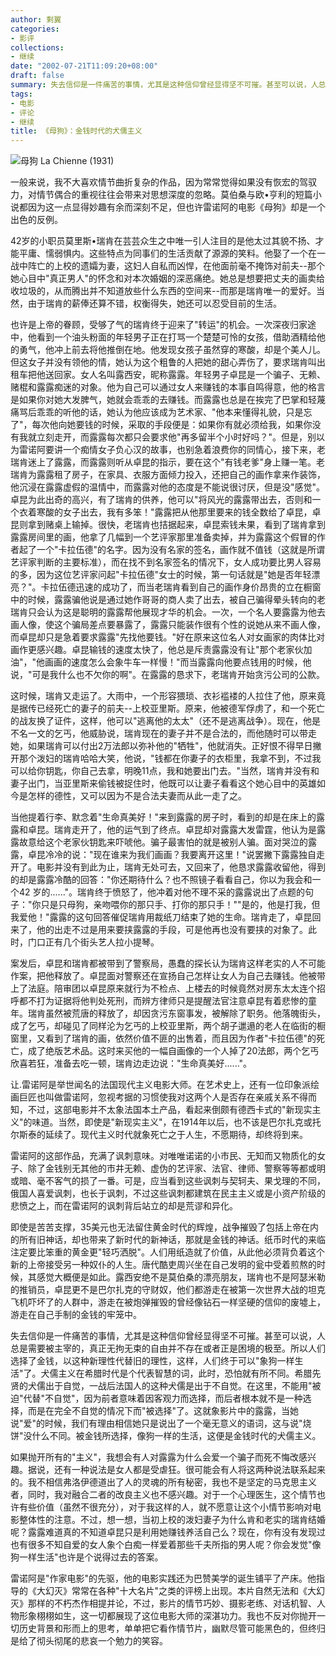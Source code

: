 ```yaml
---
author: 剩翼
categories:
- 影评
collections:
- 继续
date: "2002-07-21T11:09:20+08:00"
draft: false
summary: 失去信仰是一件痛苦的事情，尤其是这种信仰曾经显得坚不可摧。甚至可以说，人总是需要被主宰的，真正无拘无束的自由并不存在或者正是困境的极至。所以人们选择了金钱，以这种新理性代替旧的理性，这样，人们终于可以"象狗一样生活"了。犬儒主义在希腊时代是个代表智慧的词，此时，恐怕就有所不同。希腊先贤的犬儒出于自觉，一战后法国人的这种犬儒是出于不自觉。在这里，不能用"被迫"代替"不自觉"，因为前者意味着因客观力而选择，而后者根本就不是一种选择，而是在完全不自觉的情况下而"被选择"了。这就象影片中的露露，当她说"爱"的时候，我们有理由相信她只是说出了一个毫无意义的语词，这与说"烧饼"没什么不同。被金钱所选择，像狗一样的生活，这便是金钱时代的犬儒主义。
tags:
- 电影
- 评论
- 继续
title: 《母狗》：金钱时代的犬儒主义
---
```


![母狗 La Chienne (1931)](/img/LaChienne/LaChienneboard_2126x3000.jpg)

一般来说，我不大喜欢情节曲折复杂的作品，因为常常觉得如果没有恢宏的驾驭力，对情节偶合的重视往往会带来对思想深度的忽略。莫伯桑与欧•亨利的短篇小说都因为这一点显得妙趣有余而深刻不足，但也许雷诺阿的电影《母狗》却是一个出色的反例。

42岁的小职员莫里斯•瑞肯在芸芸众生之中唯一引人注目的是他太过其貌不扬、才能平庸、懦弱惧内。这些特点为同事们的生活贡献了源源的笑料。他娶了一个在一战中阵亡的上校的遗孀为妻，这妇人自私而凶悍，在他面前毫不掩饰对前夫--那个她心目中"真正男人"的怀念和对本次婚姻的深恶痛绝。她总是想要把丈夫的画卖给收垃圾的，从而腾出并不知道放些什么东西的空间来--而那是瑞肯唯一的爱好。当然，由于瑞肯的薪俸还算不错，权衡得失，她还可以忍受目前的生活。

也许是上帝的眷顾，受够了气的瑞肯终于迎来了"转运"的机会。一次深夜归家途中，他看到一个油头粉面的年轻男子正在打骂一个楚楚可怜的女孩，借助酒精给他的勇气，他冲上前去将他推倒在地。他发现女孩子虽然穿的寒酸，却是个美人儿。但这女子并没有领他的情，她认为这个粗鲁的人把她的甜心弄伤了，要求瑞肯叫出租车把他送回家。女人名叫露西安，昵称露露。年轻男子卓昆是一个骗子、无赖、赌棍和露露痴迷的对象。他为自己可以通过女人来赚钱的本事自鸣得意，他的格言是如果你对她大发脾气，她就会乖乖的去赚钱。而露露也总是在挨完了巴掌和轻蔑痛骂后乖乖的听他的话，她认为他应该成为艺术家、"他本来懂得礼貌，只是忘了"，每次他向她要钱的时候，采取的手段便是：如果你有就必须给我，如果你没有我就立刻走开，而露露每次都只会要求他"再多留半个小时好吗？"。但是，别以为雷诺阿要讲一个痴情女子负心汉的故事，也别急着浪费你的同情心，接下来，老瑞肯迷上了露露，而露露则听从卓昆的指示，要在这个"有钱老爹"身上赚一笔。老瑞肯为露露租了房子，在家具、衣服方面倾力投入，还把自己的画作拿来作装饰，他沉浸在露露虚假的温情中，而露露对他的态度是不能说很讨厌，但是没"感觉"。卓昆为此出奇的高兴，有了瑞肯的供养，他可以"将风光的露露带出去，否则和一个衣着寒酸的女子出去，我有多笨！"露露把从他那里要来的钱全数给了卓昆，卓昆则拿到赌桌上输掉。很快，老瑞肯也拮据起来，卓昆索钱未果，看到了瑞肯拿到露露房间里的画，他拿了几幅到一个艺评家那里准备卖掉，并为露露这个假冒的作者起了一个"卡拉伍德"的名字。因为没有名家的签名，画作就不值钱（这就是所谓艺评家判断的主要标准），而在找不到名家签名的情况下，女人成功要比男人容易的多，因为这位艺评家问起"卡拉伍德"女士的时候，第一句话就是"她是否年轻漂亮？"。卡拉伍德迅速的成功了，而当老瑞肯看到自己的画作身价昂贵的立在橱窗中的时候，露露骗他说是通过她作哥哥的商人卖了出去，被自己骗得晕头转向的老瑞肯只会认为这是聪明的露露帮他展现才华的机会。一次，一个名人要露露为他去画人像，使这个骗局差点要暴露了，露露只能装作很有个性的说她从来不画人像，而卓昆却只是急着要求露露"先找他要钱。"好在原来这位名人对女画家的肉体比对画作更感兴趣。卓昆输钱的速度太快了，他总是斥责露露没有让"那个老家伙加油"，"他画画的速度怎么会象牛车一样慢！"而当露露向他要点钱用的时候，他说，"可是我什么也不欠你的啊"。在露露的恳求下，老瑞肯开始贪污公司的公款。

这时候，瑞肯又走运了。大雨中，一个形容猥琐、衣衫褴褛的人拉住了他，原来竟是据传已经死亡的妻子的前夫--上校亚里斯。原来，他被德军俘虏了，和一个死亡的战友换了证件，这样，他可以"逃离他的太太"（还不是逃离战争）。现在，他是不名一文的乞丐，他威胁说，瑞肯现在的妻子并不是合法的，而他随时可以带走她，如果瑞肯可以付出2万法郎以弥补他的"牺牲"，他就消失。正好恨不得早日撇开那个泼妇的瑞肯哈哈大笑，他说，"钱都在你妻子的衣柜里，我拿不到，不过我可以给你钥匙，你自己去拿，明晚11点，我和她要出门去。"当然，瑞肯并没有和妻子出门，当亚里斯来偷钱被捉住时，他既可以让妻子看看这个她心目中的英雄如今是怎样的德性，又可以因为不是合法夫妻而从此一走了之。

当他提着行李、默念着"生命真美好！"来到露露的房子时，看到的却是在床上的露露和卓昆。瑞肯走开了，他的运气到了终点。卓昆却对露露大发雷霆，他认为是露露故意给这个老家伙钥匙来吓唬他。骗子最害怕的就是被别人骗。面对哭泣的露露，卓昆冷冷的说："现在谁来为我们画画？我要离开这里！"说罢撇下露露独自走开了。电影并没有到此为止，瑞肯无处可去，又回来了，他恳求露露收留他，得到的却是露露冷酷的回答："你还期待什么？也不照镜子看看自己，你以为我会和一个42 岁的......"。瑞肯终于愤怒了，他冲着对他不理不采的露露说出了点题的句子："你只是只母狗，亲吻喂你的那只手、打你的那只手！""是的，他是打我，但我爱他！"露露的这句回答催促瑞肯用裁纸刀结束了她的生命。瑞肯走了，卓昆回来了，他的出走不过是用来要挟露露的手段，可是他再也没有要挟的对象了。此时，门口正有几个街头艺人拉小提琴。

案发后，卓昆和瑞肯都被带到了警察局，愚蠢的探长认为瑞肯这样老实的人不可能作案，把他释放了。卓昆面对警察还在宣扬自己怎样让女人为自己去赚钱。他被带上了法庭。陪审团以卓昆原来就行为不检点、上楼去的时候竟然对房东太太连个招呼都不打为证据将他判处死刑，而辨方律师只是提醒法官注意卓昆有着悲惨的童年。瑞肯虽然被荒唐的释放了，却因贪污东窗事发，被解除了职务。他落魄街头，成了乞丐，却碰见了同样沦为乞丐的上校亚里斯，两个胡子邋遢的老人在临街的橱窗里，又看到了瑞肯的画，依然价值不匪的出售着，而且因为作者"卡拉伍德"的死亡，成了绝版艺术品。这时来买他的一幅自画像的一个人掉了20法郎，两个乞丐欣喜若狂，准备去吃一顿，瑞肯边走边说："生命真美好......"。

让.雷诺阿是举世闻名的法国现代主义电影大师。在艺术史上，还有一位印象派绘画巨匠也叫做雷诺阿，忽视考据的习惯使我对这两个人是否存在亲戚关系不得而知，不过，这部电影并不太象法国本土产品，看起来倒颇有德西卡式的"新现实主义"的味道。当然，即使是"新现实主义"，在1914年以后，也不该是巴尔扎克或托尔斯泰的延续了。现代主义时代就象死亡之于人生，不愿期待，却终将到来。

雷诺阿的这部作品，充满了讽刺意味。对唯唯诺诺的小市民、无知而又物质化的女子、除了金钱别无其他的市井无赖、虚伪的艺评家、法官、律师、警察等等都或明或暗、毫不客气的损了一番。可是，应当看到这些讽刺与契轲夫、果戈理的不同，俄国人喜爱讽刺，也长于讽刺，不过这些讽刺都建筑在民主主义或是小资产阶级的悲愤之上，而在雷诺阿的讽刺背后站立的却是荒谬和异化。

即使是苦苦支撑，35美元也无法留住黄金时代的辉煌，战争摧毁了包括上帝在内的所有旧神话，却也带来了新时代的新神话，那就是金钱的神话。纸币时代的来临注定要比笨重的黄金更"轻巧洒脱"。人们用纸造就了价值，从此他必须背负着这个新的上帝接受另一种奴仆的人生。唐代酷吏周兴坐在自己发明的瓮中受着煎熬的时候，其感觉大概便是如此。露西安绝不是莫伯桑的漂亮朋友，瑞肯也不是阿瑟米勒的推销员，卓昆更不是巴尔扎克的守财奴，他们都游走在被第一次世界大战的坦克飞机吓坏了的人群中，游走在被炮弹摧毁的曾经像钻石一样坚硬的信仰的废墟上，游走在自己手制的金钱的牢笼中。

失去信仰是一件痛苦的事情，尤其是这种信仰曾经显得坚不可摧。甚至可以说，人总是需要被主宰的，真正无拘无束的自由并不存在或者正是困境的极至。所以人们选择了金钱，以这种新理性代替旧的理性，这样，人们终于可以"象狗一样生活"了。犬儒主义在希腊时代是个代表智慧的词，此时，恐怕就有所不同。希腊先贤的犬儒出于自觉，一战后法国人的这种犬儒是出于不自觉。在这里，不能用"被迫"代替"不自觉"，因为前者意味着因客观力而选择，而后者根本就不是一种选择，而是在完全不自觉的情况下而"被选择"了。这就象影片中的露露，当她说"爱"的时候，我们有理由相信她只是说出了一个毫无意义的语词，这与说"烧饼"没什么不同。被金钱所选择，像狗一样的生活，这便是金钱时代的犬儒主义。

如果抛开所有的"主义"，我想会有人对露露为什么会爱一个骗子而死不悔改感兴趣。据说，还有一种说法是女人都是受虐狂。很可能会有人将这两种说法联系起来的。我不相信弗洛伊德道出了人的灵魂的所有秘密，我也不是坚定的马克思主义者，同时，我对融合二者的改良主义也不感兴趣。对于一个心理医生，这个情节也许有些价值（虽然不很充分），对于我这样的人，就不愿意让这个小情节影响对电影整体性的注意。不过，想一想，当初上校的泼妇妻子为什么肯和老实的瑞肯结婚呢？露露难道真的不知道卓昆只是利用她赚钱养活自己么？现在，你有没有发现过也有很多不知自爱的女人象个白痴一样爱着那些千夫所指的男人呢？你会发觉"像狗一样生活"也许是个说得过去的答案。

雷诺阿是"作家电影"的先驱，他的电影实践还为巴赞美学的诞生铺平了产床。他指导的《大幻灭》常常在各种"十大名片"之类的评榜上出现。本片自然无法和《大幻灭》那样的不朽杰作相提并论，不过，影片的情节巧妙、摄影老练、对话机智、人物形象栩栩如生，这一切都展现了这位电影大师的深湛功力。我也不反对你抛开一切历史背景和形而上的思考，单单把它看作情节片，幽默尽管可能黑色的，但终归是给了彻头彻尾的悲哀一个勉力的笑容。